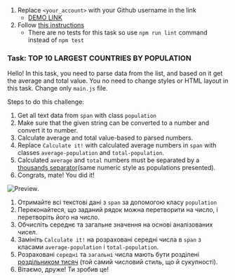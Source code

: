 1. Replace `<your_account>` with your Github username in the link
   - [DEMO LINK](https://morozit.github.io/js_get_data_DOM/)
2. Follow [this instructions](https://mate-academy.github.io/layout_task-guideline/)
   - There are no tests for this task so use `npm run lint` command instead of `npm test`

### Task: TOP 10 LARGEST COUNTRIES BY POPULATION

Hello! In this task, you need to parse data from the list, and based on it get the average and total value.
You no need to change styles or HTML layout in this task. Change only `main.js` file.

Steps to do this challenge:

1. Get all text data from `span` with class `population`
2. Make sure that the given string can be converted to a number and convert it to number.
3. Calculate average and total value-based to parsed numbers.
4. Replace `Calculate it!` with calculated average numbers in `span` with classes `average-population` and `total-population`.
5. Calculated `average` and `total` numbers must be separated by a [thousands separator](https://chortle.ccsu.edu/java5/Notes/chap24B/ch24B_9.html)(same numeric style as populations presented).
6. Congrats, mate! You did it!

![Preview](./src/images/preview.png).

1. Отримайте всі текстові дані з `span` за допомогою класу `population`
2. Переконайтеся, що заданий рядок можна перетворити на число, і перетворіть його на число.
3. Обчисліть середнє та загальне значення на основі аналізованих чисел.
4. Замініть `Calculate it!` на розраховані середні числа в `span` з класами `average-population` і `total-population`.
5. Розраховані `середні` та `загальні` числа мають бути розділені [роздільником тисяч](https://chortle.ccsu.edu/java5/Notes/chap24B/ch24B_9.html) (той самий числовий стиль, що й сукупності).
6. Вітаємо, друже! Ти зробив це!
